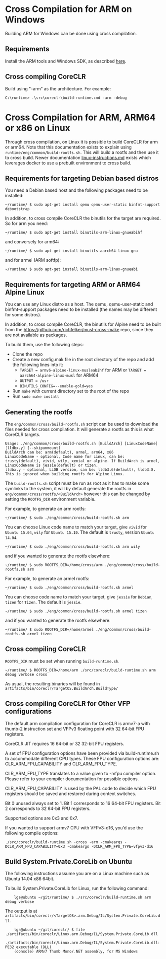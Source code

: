 Cross Compilation for ARM on Windows
==================================

Building ARM for Windows can be done using cross compilation.

Requirements
------------

Install the ARM tools and Windows SDK, as described [here](https://github.com/dotnet/runtime/blob/master/docs/workflow/requirements/windows-requirements.md).

Cross compiling CoreCLR
-----------------------

Build using "-arm" as the architecture. For example:

    C:\runtime> .\src\coreclr\build-runtime.cmd -arm -debug


Cross Compilation for ARM, ARM64 or x86 on Linux
================================================

Through cross compilation, on Linux it is possible to build CoreCLR for arm or arm64. Note that this documentation exists to explain using `runtime/eng/common/build-rootfs.sh`. This will build a rootfs and then use it to cross build. Newer documentation [linux-instructions.md](linux-instructions.md) exists which leverages docker to use a prebuilt environment to cross build.

Requirements for targeting Debian based distros
------------------------------------------------

You need a Debian based host and the following packages need to be installed:

    ~/runtime/ $ sudo apt-get install qemu qemu-user-static binfmt-support debootstrap

In addition, to cross compile CoreCLR the binutils for the target are required. So for arm you need:

    ~/runtime/ $ sudo apt-get install binutils-arm-linux-gnueabihf

and conversely for arm64:

    ~/runtime/ $ sudo apt-get install binutils-aarch64-linux-gnu

and for armel (ARM softfp):

    ~/runtime/ $ sudo apt-get install binutils-arm-linux-gnueabi


Requirements for targeting ARM or ARM64 Alpine Linux
-----------------------------------------------------

You can use any Linux distro as a host. The qemu, qemu-user-static and binfmt-support packages need to be installed (the names may be different for some distros).

In addition, to cross compile CoreCLR, the binutils for Alpine need to be built from the https://github.com/richfelker/musl-cross-make repo, since they are not available as packages.

To build them, use the following steps:
* Clone the repo
* Create a new config.mak file in the root directory of the repo and add the following lines into it:
  * `TARGET = armv6-alpine-linux-musleabihf` for ARM or `TARGET = aarch64-alpine-linux-musl` for ARM64
  * `OUTPUT = /usr`
  * `BINUTILS_CONFIG=--enable-gold=yes`
* Run `make` with current directory set to the root of the repo
* Run `sudo make install`

Generating the rootfs
---------------------
The `eng/common/cross/build-rootfs.sh` script can be used to download the files needed for cross compilation. It will generate a rootfs as this is what CoreCLR targets.

    Usage: ./eng/common/cross/build-rootfs.sh [BuildArch] [LinuxCodeName] [lldbx.y] [--skipunmount]
    BuildArch can be: arm(default), armel, arm64, x86
    LinuxCodeName - optional, Code name for Linux, can be: trusty(default), vivid, wily, xenial or alpine. If BuildArch is armel, LinuxCodeName is jessie(default) or tizen.
    lldbx.y - optional, LLDB version, can be: lldb3.6(default), lldb3.8. This is ignored when building rootfs for Alpine Linux.

The `build-rootfs.sh` script must be run as root as it has to make some symlinks to the system, it will by default generate the rootfs in `eng/common/cross/rootfs/<BuildArch>` however this can be changed by setting the `ROOTFS_DIR` environment variable.

For example, to generate an arm rootfs:

    ~/runtime/ $ sudo ./eng/common/cross/build-rootfs.sh arm

You can choose Linux code name to match your target, give `vivid` for `Ubuntu 15.04`, `wily` for `Ubuntu 15.10`. The default is `trusty`, version `Ubuntu 14.04`.

    ~/runtime/ $ sudo ./eng/common/cross/build-rootfs.sh arm wily

and if you wanted to generate the rootfs elsewhere:

    ~/runtime/ $ sudo ROOTFS_DIR=/home/cross/arm ./eng/common/cross/build-rootfs.sh arm

For example, to generate an armel rootfs:

    ~/runtime/ $ sudo ./eng/common/cross/build-rootfs.sh armel

You can choose code name to match your target, give `jessie` for `Debian`, `tizen` for `Tizen`. The default is `jessie`.

    ~/runtime/ $ sudo ./eng/common/cross/build-rootfs.sh armel tizen

and if you wanted to generate the rootfs elsewhere:

    ~/runtime/ $ sudo ROOTFS_DIR=/home/armel ./eng/common/cross/build-rootfs.sh armel tizen


Cross compiling CoreCLR
-----------------------
`ROOTFS_DIR` must be set when running `build-runtime.sh`.

    ~/runtime/ $ ROOTFS_DIR=/home/arm ./src/coreclr/build-runtime.sh arm debug verbose cross

As usual, the resulting binaries will be found in `artifacts/bin/coreclr/TargetOS.BuildArch.BuildType/`

Cross compiling CoreCLR for Other VFP configurations
----------------------------------------------------------
The default arm compilation configuration for CoreCLR is armv7-a with thumb-2 instruction set and
VFPv3 floating point with 32 64-bit FPU registers.

CoreCLR JIT requires 16 64-bit or 32 32-bit FPU registers.

A set of FPU configuration options have been provided via build-runtime.sh to accommodate different CPU types.
These FPU configuration options are: CLR_ARM_FPU_CAPABILITY and CLR_ARM_FPU_TYPE.

CLR_ARM_FPU_TYPE translates to a value given to -mfpu compiler option. Please refer to
your compiler documentation for possible options.

CLR_ARM_FPU_CAPABILITY is used by the PAL code to decide which FPU registers should be saved and
restored during context switches.

Bit 0 unused always set to 1.
Bit 1 corresponds to 16 64-bit FPU registers.
Bit 2 corresponds to 32 64-bit FPU registers.

Supported options are 0x3 and 0x7.

If you wanted to support armv7 CPU with VFPv3-d16, you'd use the following compile options:

```
./src/coreclr/build-runtime.sh -cross -arm -cmakeargs -DCLR_ARM_FPU_CAPABILITY=0x3 -cmakeargs -DCLR_ARM_FPU_TYPE=vfpv3-d16
```

Build System.Private.CoreLib on Ubuntu
--------------------------------------
The following instructions assume you are on a Linux machine such as Ubuntu 14.04 x86 64bit.

To build System.Private.CoreLib for Linux, run the following command:

```
    lgs@ubuntu ~/git/runtime/ $ ./src/coreclr/build-runtime.sh arm debug verbose
```

The output is at `artifacts/bin/coreclr/<TargetOS>.arm.Debug/IL/System.Private.CoreLib.dll`.

```
    lgs@ubuntu ~/git/coreclr/ $ file ./artifacts/bin/coreclr/Linux.arm.Debug/IL/System.Private.CoreLib.dll
    ./artifacts/bin/coreclr/Linux.arm.Debug/IL/System.Private.CoreLib.dll: PE32 executable (DLL)
    (console) ARMv7 Thumb Mono/.NET assembly, for MS Windows
```

